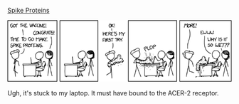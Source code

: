 [Spike Proteins](https://xkcd.com/2446)

![Spike Proteins](./random_comic.png)

Ugh, it's stuck to my laptop. It must have bound to the ACER-2 receptor.

